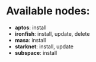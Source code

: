 # Available nodes:

-  **aptos**: install
-  **ironfish**: install, update, delete
-  **masa**: install
-  **starknet**: install, update
-  **subspace**: install
